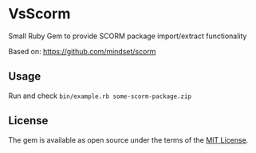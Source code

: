 # VsScorm

Small Ruby Gem to provide SCORM package import/extract functionality

Based on: https://github.com/mindset/scorm

## Usage

Run and check `bin/example.rb some-scorm-package.zip`

## License

The gem is available as open source under the terms of the [MIT License](https://opensource.org/licenses/MIT).
